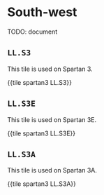 # South-west

TODO: document


## `LL.S3`

This tile is used on Spartan 3.

{{tile spartan3 LL.S3}}


## `LL.S3E`

This tile is used on Spartan 3E.

{{tile spartan3 LL.S3E}}


## `LL.S3A`

This tile is used on Spartan 3A.

{{tile spartan3 LL.S3A}}
